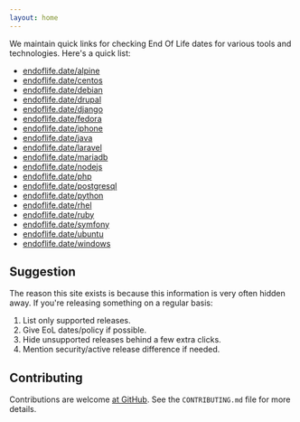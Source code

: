 ```yaml
---
layout: home
---
```


We maintain quick links for checking End Of Life dates for various tools and technologies. Here's a quick list:

- [endoflife.date/alpine](/alpine)
- [endoflife.date/centos](/centos)
- [endoflife.date/debian](/debian)
- [endoflife.date/drupal](/drupal)
- [endoflife.date/django](/django)
- [endoflife.date/fedora](/fedora)
- [endoflife.date/iphone](/iphone)
- [endoflife.date/java](/java)
- [endoflife.date/laravel](/laravel)
- [endoflife.date/mariadb](/mariadb)
- [endoflife.date/nodejs](/nodejs)
- [endoflife.date/php](/php)
- [endoflife.date/postgresql](/postgresql)
- [endoflife.date/python](/python)
- [endoflife.date/rhel](/rhel)
- [endoflife.date/ruby](/ruby)
- [endoflife.date/symfony](/symfony)
- [endoflife.date/ubuntu](/ubuntu)
- [endoflife.date/windows](/windows)

## Suggestion

The reason this site exists is because this information is very often hidden away. If you're releasing something on a regular basis:

1.  List only supported releases.
2.  Give EoL dates/policy if possible.
3.  Hide unsupported releases behind a few extra clicks.
4.  Mention security/active release difference if needed.

## Contributing

Contributions are welcome [at GitHub](https://github.com/captn3m0/endoflife.date). See the `CONTRIBUTING.md` file for more details.
